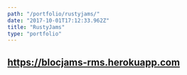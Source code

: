 ```yaml
---
path: "/portfolio/rustyjams/"
date: "2017-10-01T17:12:33.962Z"
title: "RustyJams"
type: "portfolio"
---
```


## <https://blocjams-rms.herokuapp.com>
